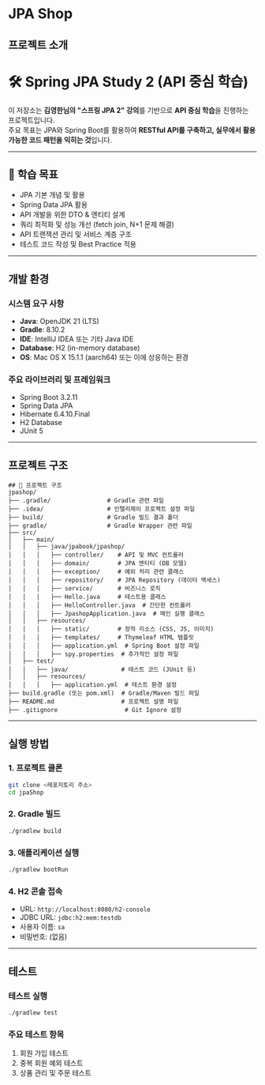 # JPA Shop

## 프로젝트 소개
# 🛠 Spring JPA Study 2 (API 중심 학습)

이 저장소는 **김영한님의 "스프링 JPA 2" 강의**를 기반으로 **API 중심 학습**을 진행하는 프로젝트입니다.  
주요 목표는 JPA와 Spring Boot를 활용하여 **RESTful API를 구축하고, 실무에서 활용 가능한 코드 패턴을 익히는 것**입니다.

---

## 📌 학습 목표
- JPA 기본 개념 및 활용
- Spring Data JPA 활용
- API 개발을 위한 DTO & 엔티티 설계
- 쿼리 최적화 및 성능 개선 (fetch join, N+1 문제 해결)
- API 트랜잭션 관리 및 서비스 계층 구조
- 테스트 코드 작성 및 Best Practice 적용


---

## 개발 환경

### 시스템 요구 사항
- **Java**: OpenJDK 21 (LTS)
- **Gradle**: 8.10.2
- **IDE**: IntelliJ IDEA 또는 기타 Java IDE
- **Database**: H2 (in-memory database)
- **OS**: Mac OS X 15.1.1 (aarch64) 또는 이에 상응하는 환경

### 주요 라이브러리 및 프레임워크
- Spring Boot 3.2.11
- Spring Data JPA
- Hibernate 6.4.10.Final
- H2 Database
- JUnit 5

---

## 프로젝트 구조

```
## 📂 프로젝트 구조
jpashop/
├── .gradle/                # Gradle 관련 파일
├── .idea/                  # 인텔리제이 프로젝트 설정 파일
├── build/                  # Gradle 빌드 결과 폴더
├── gradle/                 # Gradle Wrapper 관련 파일
├── src/
│   ├── main/
│   │   ├── java/jpabook/jpashop/
│   │   │   ├── controller/    # API 및 MVC 컨트롤러
│   │   │   ├── domain/        # JPA 엔티티 (DB 모델)
│   │   │   ├── exception/     # 예외 처리 관련 클래스
│   │   │   ├── repository/    # JPA Repository (데이터 액세스)
│   │   │   ├── service/       # 비즈니스 로직
│   │   │   ├── Hello.java     # 테스트용 클래스
│   │   │   ├── HelloController.java  # 간단한 컨트롤러
│   │   │   ├── JpashopApplication.java  # 메인 실행 클래스
│   │   ├── resources/
│   │   │   ├── static/        # 정적 리소스 (CSS, JS, 이미지)
│   │   │   ├── templates/     # Thymeleaf HTML 템플릿
│   │   │   ├── application.yml  # Spring Boot 설정 파일
│   │   │   ├── spy.properties  # 추가적인 설정 파일
│   ├── test/
│   │   ├── java/               # 테스트 코드 (JUnit 등)
│   │   ├── resources/
│   │   │   ├── application.yml  # 테스트 환경 설정
├── build.gradle (또는 pom.xml)  # Gradle/Maven 빌드 파일
├── README.md                   # 프로젝트 설명 파일
├── .gitignore                   # Git Ignore 설정

```

---

## 실행 방법

### 1. 프로젝트 클론
```bash
git clone <레포지토리 주소>
cd jpaShop
```

### 2. Gradle 빌드
```bash
./gradlew build
```

### 3. 애플리케이션 실행
```bash
./gradlew bootRun
```

### 4. H2 콘솔 접속
- URL: `http://localhost:8080/h2-console`
- JDBC URL: `jdbc:h2:mem:testdb`
- 사용자 이름: `sa`
- 비밀번호: (없음)

---

## 테스트

### 테스트 실행
```bash
./gradlew test
```

### 주요 테스트 항목
1. 회원 가입 테스트
2. 중복 회원 예외 테스트
3. 상품 관리 및 주문 테스트


